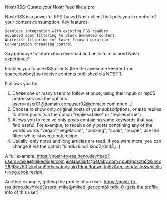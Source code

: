 NostrRSS: Curate your Nostr feed like a pro

NostrRSS is a powerful RSS-based Nostr client that puts you in control of your
content consumption. Key features:

    Seamless integration with existing RSS readers
    Advanced spam filtering to block unwanted content
    Whitelist filtering for laser-focused curation
    Conversation threading control

Say goodbye to information overload and hello to a tailored Nostr experience1

Enables you to use RSS clients (like the awesome Feeder from spacecowboy) to
receive contents published via NOSTR.

It allows you to:

1. Chose one or many users to follow at once, using their npub or nip05
   addresses (via the options users=user01@domain.com,user02@domain.com,npub...)
2. Choose to show only original posts of your subscriptions, or also replies to
   other posts (via the option "replies=false" or "replies=true")
3. Allows you to receive only posts containing some keywords that you find
   useful. For example, to receive only posts containing any of the words words
   "vegan","vegetarian", "cooking", "cook", "recipe", use the filter:
   whitelist=veg,cook,recipe
4. Usually, only notes and long articles are read. If you want more, you can
   change it via the option "kinds=kind1,kind2,kind3,...)

A full example:
https://nostr-to-rss.deno.dev/feed?users=mike@mikedilger.com,isolabellart@getalby.com,npub1gcxzte5zlkncx26j68ez60fzkvtkm9e0vrwdcvsjakxf9mu9qewqlfnj5z&replies=false&whitelist=veg,cook,recipe

Another example, getting the profile of an user:
https://nostr-to-rss.deno.dev/feed?users=mike@mikedilger.com&kinds=0 (gets the
profile info of this user)
